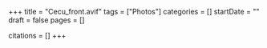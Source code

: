 +++
title = "Cecu_front.avif"
tags = ["Photos"]
categories = []
startDate = ""
draft = false
pages = []

citations = []
+++
